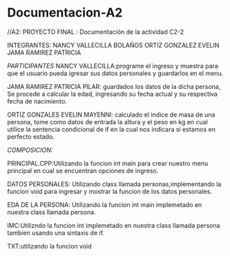 # Documentacion-A2
//A2: PROYECTO FINAL : Documentación de la actividad C2-2

INTEGRANTES:
NANCY VALLECILLA BOLAÑOS
ORTIZ GONZALEZ EVELIN 
JAMA RAMIREZ PATRICIA 

*PARTICIPANTES*
NANCY VALLECILLA:programe el ingreso y muestra para que el usuario 
pueda  igresar sus datos personales y guardarlos en el menu.

JAMA RAMIREZ PATRICIA PILAR: guardados los datos de la dicha persona, 
Se procede a calcular la edad, ingresando  su fecha actual y su respectiva fecha de nacimiento.


ORTIZ GONZALES EVELIN MAYENNI: calculado el indice de masa de una persona, tome como datos de entrada la altura y el peso en kg
en cual utilice la sentencia condicional de if en la cual nos indicara si estamos en perfecto estado.

*COMPOSICION:*

PRINCIPAL.CPP:Utilizando la funcion  int main  para crear nuestro menu principal en cual se encuentran opciones de ingreso.

DATOS PERSONALES: Utilizando class llamada personas,implementando la funcion void para ingresar y mostrar la funcion de  los datos personales.

EDA DE LA PERSONA: Utilizando la funcion int main implemetado en nuestra class llamada persona.

IMC:Utilizndo la funcion int implemetado en nuestra class llamada persona tambien usando una sintaxis de if.

TXT:utilizando la funcion void  
